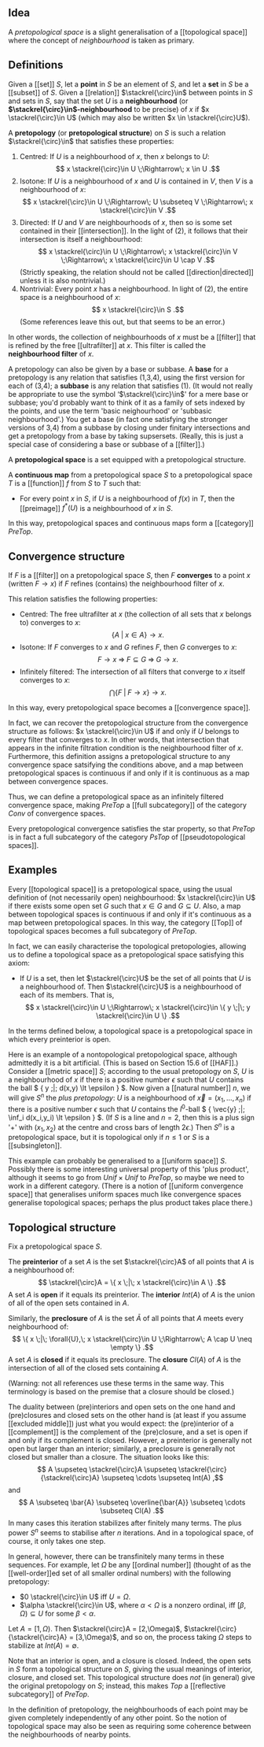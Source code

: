 ## Idea

A _pretopological space_ is a slight generalisation of a [[topological space]] where the concept of _neighbourhood_ is taken as primary.


## Definitions

Given a [[set]] $S$, let a __point__ in $S$ be an element of $S$, and let a __set__ in $S$ be a [[subset]] of $S$.  Given a [[relation]] $\stackrel{\circ}\in$ between points in $S$ and sets in $S$, say that the set $U$ is a __neighbourhood__ (or __$\stackrel{\circ}\in$-neighbourhood__ to be precise) of $x$ if $x \stackrel{\circ}\in U$ (which may also be written $x \in \stackrel{\circ}U$).


A __pretopology__ (or __pretopological structure__) on $S$ is such a relation $\stackrel{\circ}\in$ that satisfies these properties:

1.  Centred:  If $U$ is a neighbourhood of $x$, then $x$ belongs to $U$:
    $$ x \stackrel{\circ}\in U \;\Rightarrow\; x \in U .$$
1.  Isotone:  If $U$ is a neighbourhood of $x$ and $U$ is contained in $V$, then $V$ is a neighbourhood of $x$:
    $$ x \stackrel{\circ}\in U \;\Rightarrow\; U \subseteq V \;\Rightarrow\; x \stackrel{\circ}\in V .$$
1.  Directed:  If $U$ and $V$ are neighbourhoods of $x$, then so is some set contained in their [[intersection]].  In the light of (2), it follows that their intersection is itself a neighbourhood:
    $$ x \stackrel{\circ}\in U \;\Rightarrow\; x \stackrel{\circ}\in V \;\Rightarrow\; x \stackrel{\circ}\in U \cap V .$$
    (Strictly speaking, the relation should not be called [[direction|directed]] unless it is also nontrivial.)
1.  Nontrivial:  Every point $x$ has a neighbourhood.  In light of (2), the entire space is a neighbourhood of $x$:
    $$ x \stackrel{\circ}\in S .$$
    (Some references leave this out, but that seems to be an error.)

In other words, the collection of neighbourhoods of $x$ must be a [[filter]] that is refined by the free [[ultrafilter]] at $x$.  This filter is called the __neighbourhood filter__ of $x$.


A pretopology can also be given by a base or subbase.  A __base__ for a pretopology is any relation that satisfies (1,3,4), using the first version for each of (3,4); a __subbase__ is any relation that satisfies (1).  (It would not really be appropriate to use the symbol ‘$\stackrel{\circ}\in$' for a mere base or subbase; you\'d probably want to think of it as a family of sets indexed by the points, and use the term 'basic neighourhood' or 'subbasic neighbourhood'.)  You get a base (in fact one satisfying the stronger versions of 3,4) from a subbase by closing under finitary intersections and get a pretopology from a base by taking supsersets.  (Really, this is just a special case of considering a base or subbase of a [[filter]].)


A __pretopological space__ is a set equipped with a pretopological structure.


A __continuous map__ from a pretopological space $S$ to a pretopological space $T$ is a [[function]] $f$ from $S$ to $T$ such that:

*  For every point $x$ in $S$, if $U$ is a neighbourhood of $f(x)$ in $T$, then the [[preimage]] $f^*(U)$ is a neighbourhood of $x$ in $S$.


In this way, pretopological spaces and continuous maps form a [[category]] $Pre Top$.


## Convergence structure

If $F$ is a [[filter]] on a pretopological space $S$, then $F$ __converges__ to a point $x$ (written $F \to x$) if $F$ refines (contains) the neighbourhood filter of $x$.

This relation satisfies the following properties:

*  Centred:  The free ultrafilter at $x$ (the collection of all sets that $x$ belongs to) converges to $x$:
   $$ \{ A \;|\; x \in A \} \to x .$$
*  Isotone:  If $F$ converges to $x$ and $G$ refines $F$, then $G$ converges to $x$:
   $$ F \to x \;\Rightarrow\; F \subseteq G \;\Rightarrow\; G \to x .$$
*  Infinitely filtered:  The intersection of all filters that converge to $x$ itself converges to $x$:
   $$ \bigcap \{ F \;|\; F \to x \} \to x .$$

In this way, every pretopological space becomes a [[convergence space]].


In fact, we can recover the pretopological structure from the convergence structure as follows: $x \stackrel{\circ}\in U$ if and only if $U$ belongs to every filter that converges to $x$.  In other words, that intersection that appears in the infinite filtration condition is the neighbourhood filter of $x$.  Furthermore, this definition assigns a pretopological structure to any convergence space satsifying the conditions above, and a map between pretopological spaces is continuous if and only if it is continuous as a map between convergence spaces.

Thus, we can define a pretopological space as an infinitely filtered convergence space, making $Pre Top$ a [[full subcategory]] of the category $Conv$ of convergence spaces.

Every pretopological convergence satisfies the star property, so that $Pre Top$ is in fact a full subcategory of the category $Ps Top$ of [[pseudotopological spaces]].


## Examples

Every [[topological space]] is a pretopological space, using the usual definition of (not necessarily open) neighbourhood: $x \stackrel{\circ}\in U$ if there exists some open set $G$ such that $x \in G$ and $G \subseteq U$.  Also, a map between topological spaces is continuous if and only if it\'s continuous as a map between pretopological spaces.  In this way, the category [[Top]] of topological spaces becomes a full subcategory of $Pre Top$.

In fact, we can easily characterise the topological pretopologies, allowing us to define a topological space as a pretopological space satisfying this axiom:

*  If $U$ is a set, then let $\stackrel{\circ}U$ be the set of all points that $U$ is a neighbourhood of.  Then $\stackrel{\circ}U$ is a neighbourhood of each of its members.  That is,
   $$ x \stackrel{\circ}\in U \;\Rightarrow\; x \stackrel{\circ}\in \{ y \;|\; y \stackrel{\circ}\in U \} .$$

In the terms defined below, a topological space is a pretopological space in which every preinterior is open.


Here is an example of a nontopological pretopological space, although admittedly it is a bit artificial.  (This is based on Section 15.6 of [[HAF]].)  Consider a [[metric space]] $S$; according to the usual pretopology on $S$, $U$ is a neighbourhood of $x$ if there is a positive number $\epsilon$ such that $U$ contains the ball $ \{ y \;|\; d(x,y) \lt \epsilon \} $.  Now given a [[natural number]] $n$, we will give $S^n$ the _plus pretopology_: $U$ is a neighbourhood of $\vec{x} = (x_1,\ldots,x_n)$ if there is a positive number $\epsilon$ such that $U$ contains the $l^0$-ball $ \{ \vec{y} \;|\; \inf_i d(x_i,y_i) \lt \epsilon \} $.  (If $S$ is a line and $n = 2$, then this is a plus sign '+' with $(x_1,x_2)$ at the centre and cross bars of length $2 \epsilon$.)  Then $S^n$ is a pretopological space, but it is topological only if $n \leq 1$ or $S$ is a [[subsingleton]].

This example can probably be generalised to a [[uniform space]] $S$.  Possibly there is some interesting universal property of this 'plus product', although it seems to go from $Unif \times Unif$ to $Pre Top$, so maybe we need to work in a different category.  (There is a notion of [[uniform convergence space]] that generalises uniform spaces much like convergence spaces generalise topological spaces; perhaps the plus product takes place there.)


## Topological structure

Fix a pretopological space $S$.

The __preinterior__ of a set $A$ is the set $\stackrel{\circ}A$ of all points that $A$ is a neighbourhood of:
$$ \stackrel{\circ}A = \{ x \;|\; x \stackrel{\circ}\in A \} .$$
A set $A$ is __open__ if it equals its preinterior.  The __interior__ $Int(A)$ of $A$ is the union of all of the open sets contained in $A$.

Similarly, the __preclosure__ of $A$ is the set $\bar{A}$ of all points that $A$ meets every neighbourhood of:
$$ \{ x \;|\; \forall{U},\; x \stackrel{\circ}\in U \;\Rightarrow\; A \cap U \neq \empty \} .$$
A set $A$ is __closed__ if it equals its preclosure.  The __closure__ $Cl(A)$ of $A$ is the intersection of all of the closed sets containing $A$.

(Warning: not all references use these terms in the same way.  This terminology is based on the premise that a closure should be closed.)


The duality between (pre)interiors and open sets on the one hand and (pre)closures and closed sets on the other hand is (at least if you assume [[excluded middle]]) just what you would expect: the (pre)interior of a [[complement]] is the complement of the (pre)closure, and a set is open if and only if its complement is closed.  However, a preinterior is generally not open but larger than an interior; similarly, a preclosure is generally not closed but smaller than a closure.  The situation looks like this:
$$ A \supseteq \stackrel{\circ}A \supseteq \stackrel{\circ}{\stackrel{\circ}A} \supseteq \cdots \supseteq Int(A) ,$$
and
$$ A \subseteq \bar{A} \subseteq \overline{\bar{A}} \subseteq \cdots \subseteq Cl(A) .$$
In many cases this iteration stabilizes after finitely many terms.  The plus power $S^n$ seems to stabilise after $n$ iterations.  And in a topological space, of course, it only takes one step.


In general, however, there can be transfinitely many terms in these sequences.  For example, let $\Omega$ be any [[ordinal number]] (thought of as the [[well-order]]ed set of all smaller ordinal numbers) with the following pretopology:

* $0 \stackrel{\circ}\in U$ iff $U = \Omega$.
* $\alpha \stackrel{\circ}\in U$, where $\alpha \lt \Omega$ is a nonzero ordinal, iff $[\beta,\Omega) \subseteq U$ for some $\beta \lt \alpha$.

Let $A=[1,\Omega)$.  Then $\stackrel{\circ}A = [2,\Omega)$, $\stackrel{\circ}{\stackrel{\circ}A} = [3,\Omega)$, and so on, the process taking $\Omega$ steps to stabilize at $Int(A)=\emptyset$.


Note that an interior is open, and a closure is closed.  Indeed, the open sets in $S$ form a topological structure on $S$, giving the usual meanings of interior, closure, and closed set.  This topological structure does *not* (in general) give the original pretopology on $S$; instead, this makes $Top$ a [[reflective subcategory]] of $Pre Top$.

In the definition of pretopology, the neighbourhoods of each point may be given completely independently of any other point.  So the notion of topological space may also be seen as requiring some coherence between the neighbourhoods of nearby points.